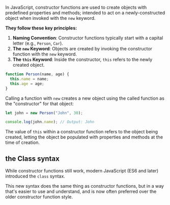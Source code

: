 In JavaScript, constructor functions are used to create objects with predefined properties and methods; intended to act on a newly-constructed object when invoked with the `new` keyword.


**They follow these key principles:**
1. **Naming Convention**: Constructor functions typically start with a capital letter (e.g., `Person`, `Car`).
2. **The `new` Keyword**: Objects are created by invoking the constructor function with the `new` keyword.
3. **The `this` Keyword**: Inside the constructor, `this` refers to the newly created object.

```js
function Person(name, age) {
  this.name = name;
  this.age = age;
}

```

Calling a function with `new` creates a new object using the called function as the "constructor" for that object:

```js
let john = new Person("John", 30);

console.log(john.name); // Output: John
```

The value of `this` within a constructor function refers to the object being created, letting the object be populated with properties and methods at the time of creation.

## the Class syntax

While constructor functions still work, modern JavaScript (ES6 and later) introduced the `class` syntax. 

This new syntax does the same thing as constructor functions, but in a way that's easier to use and understand, and is now often preferred over the older constructor function style.